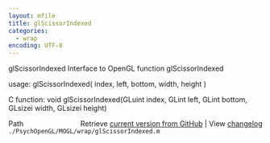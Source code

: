 ```yaml
---
layout: mfile
title: glScissorIndexed
categories:
  - wrap
encoding: UTF-8
---
```


glScissorIndexed  Interface to OpenGL function glScissorIndexed

usage:  glScissorIndexed\( index, left, bottom, width, height \)

C function:  void glScissorIndexed\(GLuint index, GLint left, GLint bottom, GLsizei width, GLsizei height\)


<div class="code_header" style="text-align:right;">
  <span style="float:left;">Path&nbsp;&nbsp;</span> <span class="counter">Retrieve <a href=
  "https://raw.github.com/Psychtoolbox-3/Psychtoolbox-3/beta/./PsychOpenGL/MOGL/wrap/glScissorIndexed.m">current version from GitHub</a> | View <a href=
  "https://github.com/Psychtoolbox-3/Psychtoolbox-3/commits/beta/./PsychOpenGL/MOGL/wrap/glScissorIndexed.m">changelog</a></span>
</div>
<div class="code">
  <code>./PsychOpenGL/MOGL/wrap/glScissorIndexed.m</code>
</div>
